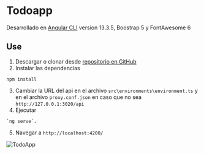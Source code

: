 # Todoapp

Desarrollado en [Angular CLI](https://github.com/angular/angular-cli) version 13.3.5, Boostrap 5 y FontAwesome 6

## Use
1. Descargar o clonar desde [repositorio en GitHub](https://github.com/maryemf/todoapp-frontend)
2. Instalar las dependencias 
```
npm install
```
3. Cambiar la URL del api en el archivo `src\environments\environment.ts` y en el archivo `proxy.conf.json`  en caso que no sea `http://127.0.0.1:3020/api` 
4. Ejecutar 
```
`ng serve`. 
```
5. Navegar a  `http://localhost:4200/`

![TodoApp](/assets/images/todoapp.png)
